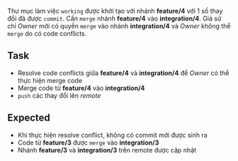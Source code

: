 Thư mục làm việc `working` được khởi tạo với nhánh **feature/4** với 1 số thay đổi đã được `commit`.
Cần `merge` nhánh **feature/4** vào **integration/4**. 
Giả sử chỉ *Owner* mới có quyền `merge` vào nhánh **integration/4** và *Owner* không thể `merge` do có code conflicts.

## Task
- Resolve code conflicts giữa **feature/4** và **integration/4** để *Owner* có thể thực hiện merge code
- Merge code từ **feature/4** vào **integration/4**
- `push` các thay đổi lên *remote*

## Expected
- Khi thực hiện resolve conflict, không có commit mới được sinh ra
- Code từ **feature/3** được `merge` vào **integration/3**
- Nhánh **feature/3** và **integration/3** trên remote được cập nhật
